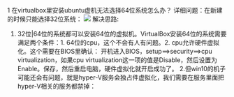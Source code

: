 1	在virtualbox里安装ubuntu虚机无法选择64位系统怎么办？
详细问题：在新建的时候只能选择32位系统： 
 ![](../master/1.png)
解决思路:
1. 32位|64位的系统都可以安装64位的虚拟机。VirtualBox安装64位的系统需要满足两个条件：1. 64位的cpu，这个不会有人有问题。2. cpu允许硬件虚拟化。这个需要在BIOS里确认：
  开机进入BIOS，setup==>security==>cpu virtualization，如果cpu virtualization这一项的值是Disable，然后设置为Enable。保存，然后重启电脑，硬件虚拟化就开启成功了。
  2.但win10的机子可能还会有问题，就是hyper-V服务会独占件虚拟化，我们需要在服务里面把hyper-V相关的服务都禁掉：


